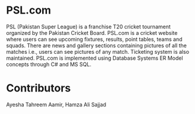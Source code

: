 # PSL.com

PSL (Pakistan Super League) is a franchise T20 cricket tournament organized by the Pakistan Cricket Board. PSL.com is a cricket website where users can see upcoming fixtures, results, point tables, teams and squads. There are news and gallery sections containing pictures of all the matches i.e., users can see pictures of any match. Ticketing system is also maintained. PSL.com is implemented using Database Systems ER Model concepts through C# and MS SQL.

# Contributors
Ayesha Tahreem Aamir, Hamza Ali Sajjad
